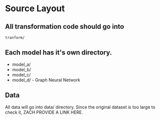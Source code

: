 # Source Layout

## All transformation code should go into
    tranform/

## Each model has it's own directory.
  - model_a/
  - model_b/
  - model_c/
  - model_d/
        - Graph Neural Network
 
## Data
All data will go into data/ directory. 
Since the original dataset is too large to check it, 
ZACH PROVIDE A LINK HERE.
